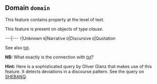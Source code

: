 Domain `domain`
-------------------------------------------------

This feature contains property at the level of text.

This feature is present on objects of type *clause*.

---|---
`?`|Unknown
`N`|Narrative
`D`|Discursive
`Q`|Quotation

See also [txt](txt).

**NB:**
What exactly is the connection with [txt](txt)?

**Hint:**
Here is a sophisticated query by Oliver Glanz that makes use of this
feature. It detects deviations in a discourse pattern. See the query
on [SHEBANQ](https://shebanq.ancient-data.org/hebrew/query?id=491).

